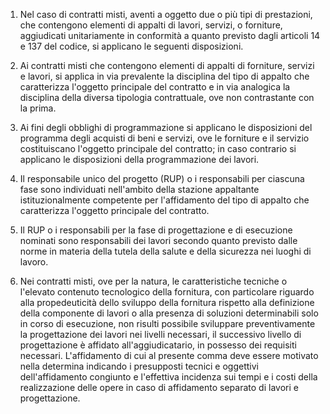 1. Nel caso di contratti misti, aventi a oggetto due o più  tipi  di prestazioni, che contengono elementi di appalti di lavori, servizi, o forniture, aggiudicati unitariamente in conformità a quanto previsto dagli articoli  14  e  137  del  codice,  si  applicano  le  seguenti disposizioni. 

2.  Ai  contratti  misti  che  contengono  elementi  di  appalti   di forniture,  servizi  e  lavori,  si  applica  in  via  prevalente  la disciplina del tipo di appalto che caratterizza l'oggetto  principale del  contratto  e  in  via  analogica  la  disciplina  della  diversa tipologia contrattuale, ove non contrastante con la prima. 

3.  Ai  fini  degli  obblighi  di  programmazione  si  applicano   le disposizioni del programma degli acquisti di beni e servizi,  ove  le forniture  e  il  servizio  costituiscano  l'oggetto  principale  del contratto; in caso  contrario  si  applicano  le  disposizioni  della programmazione dei lavori. 

4. Il responsabile unico del progetto  (RUP)  o  i  responsabili  per ciascuna fase sono individuati nell'ambito della stazione  appaltante istituzionalmente competente per l'affidamento del  tipo  di  appalto che caratterizza l'oggetto principale del contratto. 

5. Il RUP o  i  responsabili  per  la  fase  di  progettazione  e  di esecuzione nominati  sono  responsabili  dei  lavori  secondo  quanto previsto dalle norme in materia della tutela  della  salute  e  della sicurezza nei luoghi di lavoro. 

6. Nei  contratti  misti,  ove  per  la  natura,  le  caratteristiche tecniche o  l'elevato  contenuto  tecnologico  della  fornitura,  con particolare  riguardo  alla  propedeuticità dello  sviluppo   della fornitura rispetto alla definizione della componente di lavori o alla presenza di soluzioni determinabili solo in corso di esecuzione,  non risulti possibile sviluppare  preventivamente  la  progettazione  dei lavori nei livelli necessari, il successivo livello di  progettazione è affidato all'aggiudicatario, in possesso dei requisiti  necessari. L'affidamento di cui al presente comma  deve  essere  motivato  nella determina   indicando   i    presupposti    tecnici    e    oggettivi dell'affidamento congiunto e l'effettiva  incidenza  sui  tempi  e  i costi della realizzazione delle opere in caso di affidamento separato di lavori e progettazione. 